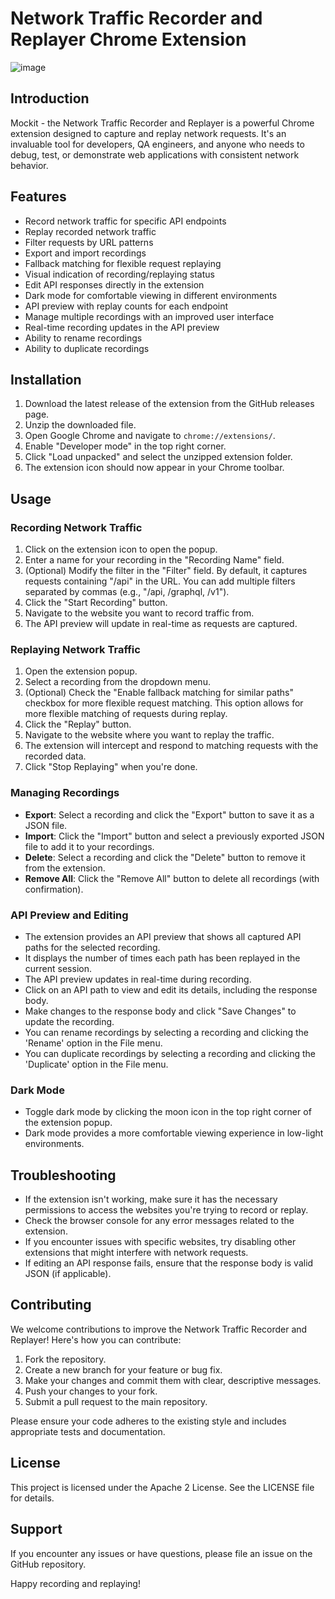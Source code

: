 # Network Traffic Recorder and Replayer Chrome Extension
![image](https://github.com/user-attachments/assets/21855769-dcd5-447e-9ec0-f5f3668d308a)

## Introduction

Mockit - the Network Traffic Recorder and Replayer is a powerful Chrome extension designed to capture and replay network requests. It's an invaluable tool for developers, QA engineers, and anyone who needs to debug, test, or demonstrate web applications with consistent network behavior.

## Features

- Record network traffic for specific API endpoints
- Replay recorded network traffic
- Filter requests by URL patterns
- Export and import recordings
- Fallback matching for flexible request replaying
- Visual indication of recording/replaying status
- Edit API responses directly in the extension
- Dark mode for comfortable viewing in different environments
- API preview with replay counts for each endpoint
- Manage multiple recordings with an improved user interface
- Real-time recording updates in the API preview
- Ability to rename recordings
- Ability to duplicate recordings

## Installation

1. Download the latest release of the extension from the GitHub releases page.
2. Unzip the downloaded file.
3. Open Google Chrome and navigate to `chrome://extensions/`.
4. Enable "Developer mode" in the top right corner.
5. Click "Load unpacked" and select the unzipped extension folder.
6. The extension icon should now appear in your Chrome toolbar.

## Usage

### Recording Network Traffic

1. Click on the extension icon to open the popup.
2. Enter a name for your recording in the "Recording Name" field.
3. (Optional) Modify the filter in the "Filter" field. By default, it captures requests containing "/api" in the URL. You can add multiple filters separated by commas (e.g., "/api, /graphql, /v1").
4. Click the "Start Recording" button.
5. Navigate to the website you want to record traffic from.
6. The API preview will update in real-time as requests are captured.

### Replaying Network Traffic

1. Open the extension popup.
2. Select a recording from the dropdown menu.
3. (Optional) Check the "Enable fallback matching for similar paths" checkbox for more flexible request matching.  This option allows for more flexible matching of requests during replay.
4. Click the "Replay" button.
5. Navigate to the website where you want to replay the traffic.
6. The extension will intercept and respond to matching requests with the recorded data.
7. Click "Stop Replaying" when you're done.

### Managing Recordings

- **Export**: Select a recording and click the "Export" button to save it as a JSON file.
- **Import**: Click the "Import" button and select a previously exported JSON file to add it to your recordings.
- **Delete**: Select a recording and click the "Delete" button to remove it from the extension.
- **Remove All**: Click the "Remove All" button to delete all recordings (with confirmation).

### API Preview and Editing

- The extension provides an API preview that shows all captured API paths for the selected recording.
- It displays the number of times each path has been replayed in the current session.
- The API preview updates in real-time during recording.
- Click on an API path to view and edit its details, including the response body.
- Make changes to the response body and click "Save Changes" to update the recording.
- You can rename recordings by selecting a recording and clicking the 'Rename' option in the File menu.
- You can duplicate recordings by selecting a recording and clicking the 'Duplicate' option in the File menu.

### Dark Mode

- Toggle dark mode by clicking the moon icon in the top right corner of the extension popup.
- Dark mode provides a more comfortable viewing experience in low-light environments.

## Troubleshooting

- If the extension isn't working, make sure it has the necessary permissions to access the websites you're trying to record or replay.
- Check the browser console for any error messages related to the extension.
- If you encounter issues with specific websites, try disabling other extensions that might interfere with network requests.
- If editing an API response fails, ensure that the response body is valid JSON (if applicable).

## Contributing

We welcome contributions to improve the Network Traffic Recorder and Replayer! Here's how you can contribute:

1. Fork the repository.
2. Create a new branch for your feature or bug fix.
3. Make your changes and commit them with clear, descriptive messages.
4. Push your changes to your fork.
5. Submit a pull request to the main repository.

Please ensure your code adheres to the existing style and includes appropriate tests and documentation.

## License

This project is licensed under the Apache 2 License. See the LICENSE file for details.

## Support

If you encounter any issues or have questions, please file an issue on the GitHub repository.

Happy recording and replaying!

